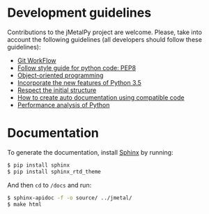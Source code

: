 # Development guidelines

Contributions to the jMetalPy project are welcome. Please, take into account the following guidelines (all developers should follow these guidelines):

- [Git WorkFlow](resources/pages/workflow_git.md)
- [Follow style guide for python code: PEP8](resources/pages/code_style.md)
- [Object-oriented programming](resources/pages/poo.md)
- [Incorporate the new features of Python 3.5](resources/pages/features_python3.md)
- [Respect the initial structure](resources/pages/project_structure.md)
- [How to create auto documentation using compatible code](resources/pages/auto_doc.md)
- [Performance analysis of Python](resources/pages/profiling.md)

# Documentation

To generate the documentation, install [Sphinx](http://www.sphinx-doc.org/en/master/) by running:

```bash
$ pip install sphinx
$ pip install sphinx_rtd_theme
```

And then `cd` to `/docs` and run:

```bash
$ sphinx-apidoc -f -o source/ ../jmetal/
$ make html
```